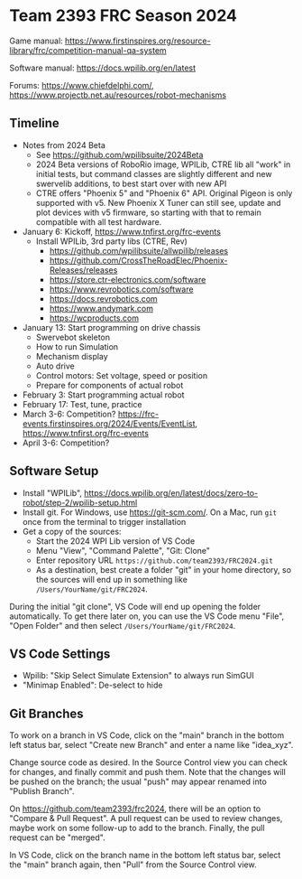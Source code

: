 Team 2393 FRC Season 2024
=========================

Game manual: https://www.firstinspires.org/resource-library/frc/competition-manual-qa-system

Software manual: https://docs.wpilib.org/en/latest

Forums: https://www.chiefdelphi.com/, https://www.projectb.net.au/resources/robot-mechanisms

Timeline
--------

* Notes from 2024 Beta
  - See https://github.com/wpilibsuite/2024Beta
  - 2024 Beta versions of RoboRio image, WPILib, CTRE lib all "work" in initial tests,
    but command classes are slightly different and new swervelib additions,
    to best start over with new API
  - CTRE offers "Phoenix 5" and "Phoenix 6" API.
    Original Pigeon is only supported with v5.
    New Phoenix X Tuner can still see, update and plot devices with v5 firmware,
    so starting with that to remain compatible with all test hardware.
* January 6: Kickoff, https://www.tnfirst.org/frc-events
  - Install WPILib, 3rd party libs (CTRE, Rev)
    + https://github.com/wpilibsuite/allwpilib/releases
    + https://github.com/CrossTheRoadElec/Phoenix-Releases/releases
    + https://store.ctr-electronics.com/software
    + https://www.revrobotics.com/software
    + https://docs.revrobotics.com
    + https://www.andymark.com
    + https://wcproducts.com
* January 13: Start programming on drive chassis
  - Swervebot skeleton
  - How to run Simulation
  - Mechanism display
  - Auto drive
  - Control motors: Set voltage, speed or position
  - Prepare for components of actual robot
* February 3: Start programming actual robot
* February 17: Test, tune, practice
* March 3-6: Competition? https://frc-events.firstinspires.org/2024/Events/EventList, https://www.tnfirst.org/frc-events
* April 3-6: Competition?


Software Setup
--------------

 * Install "WPILib", https://docs.wpilib.org/en/latest/docs/zero-to-robot/step-2/wpilib-setup.html
 * Install git. For Windows, use https://git-scm.com/. On a Mac, run `git` once from the terminal to trigger installation
 * Get a copy of the sources:
   * Start the 2024 WPI Lib version of VS Code
   * Menu "View", "Command Palette", "Git: Clone"
   * Enter repository URL `https://github.com/team2393/FRC2024.git`
   * As a destination, best create a folder "git" in your home directory,
     so the sources will end up in something like `/Users/YourName/git/FRC2024`.

During the initial "git clone", VS Code will end up opening the folder automatically.
To get there later on, you can use the VS Code menu "File", "Open Folder" and then select
`/Users/YourName/git/FRC2024`.


VS Code Settings
----------------

 * Wpilib: "Skip Select Simulate Extension" to always run SimGUI
 * "Minimap Enabled": De-select to hide

Git Branches
------------

To work on a branch in VS Code, click on the "main" branch in the bottom left status bar, 
select "Create new Branch" and enter a name like "idea_xyz".

Change source code as desired.
In the Source Control view you can check for changes, and finally commit and push them.
Note that the changes will be pushed on the branch; the usual "push" may appear
renamed into "Publish Branch".

On https://github.com/team2393/frc2024, there will be an option to "Compare & Pull Request".
A pull request can be used to review changes, maybe work on some follow-up to add to the branch.
Finally, the pull request can be "merged".

In VS Code, click on the branch name in the bottom left status bar,
select the "main" branch again, then "Pull" from the Source Control view.


